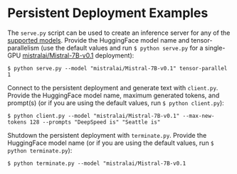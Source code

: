 # Persistent Deployment Examples

The `serve.py` script can be used to create an inference server for any of the
[supported models](https://github.com/deepspeedai/DeepSpeed-mii#supported-models).
Provide the HuggingFace model name and tensor-parallelism (use the default
values and run `$ python serve.py` for a single-GPU
[mistralai/Mistral-7B-v0.1](https://huggingface.co/mistralai/Mistral-7B-v0.1)
deployment):

```shell
$ python serve.py --model "mistralai/Mistral-7B-v0.1" tensor-parallel 1
```

Connect to the persistent deployment and generate text with `client.py`. Provide
the HuggingFace model name, maximum generated tokens, and prompt(s) (or if you
are using the default values, run `$ python client.py`):

```shell
$ python client.py --model "mistralai/Mistral-7B-v0.1" --max-new-tokens 128 --prompts "DeepSpeed is" "Seattle is"
```

Shutdown the persistent deployment with `terminate.py`. Provide the HuggingFace
model name (or if you are using the default values, run `$ python
terminate.py`):

```shell
$ python terminate.py --model "mistralai/Mistral-7B-v0.1
```